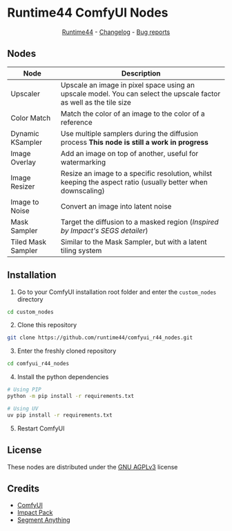 # Runtime44 ComfyUI Nodes

<p align="center">
    <a href="https://runtime44.com">Runtime44</a> - <a href="https://github.com/runtime44/comfyui_r44_nodes/blob/canary/CHANGELOG.md">Changelog</a> - <a href="https://github.com/runtime44/comfyui_r44_nodes/issues">Bug reports</a>
</p>

## Nodes
| Node | Description |
| --- | --- |
| Upscaler | Upscale an image in pixel space using an upscale model. You can select the upscale factor as well as the tile size |
| Color Match | Match the color of an image to the color of a reference |
| Dynamic KSampler | Use multiple samplers during the diffusion process **This node is still a work in progress** |
| Image Overlay | Add an image on top of another, useful for watermarking |
| Image Resizer | Resize an image to a specific resolution, whilst keeping the aspect ratio (usually better when downscaling) |
| Image to Noise | Convert an image into latent noise |
| Mask Sampler | Target the diffusion to a masked region (*Inspired by Impact's SEGS detailer*) |
| Tiled Mask Sampler | Similar to the Mask Sampler, but with a latent tiling system |

## Installation

1. Go to your ComfyUI installation root folder and enter the `custom_nodes` directory
```sh
cd custom_nodes
```

2. Clone this repository
```sh
git clone https://github.com/runtime44/comfyui_r44_nodes.git
```

3. Enter the freshly cloned repository
```sh
cd comfyui_r44_nodes
```

4. Install the python dependencies
```sh
# Using PIP
python -m pip install -r requirements.txt

# Using UV
uv pip install -r requirements.txt
```

5. Restart ComfyUI

## License
These nodes are distributed under the [GNU AGPLv3](./LICENSE.md) license

## Credits
- [ComfyUI](https://github.com/comfyanonymous/ComfyUI)
- [Impact Pack](https://github.com/ltdrdata/ComfyUI-Impact-Pack)
- [Segment Anything](https://github.com/facebookresearch/segment-anything)
